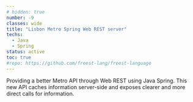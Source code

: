 ```yaml
---
# hidden: true
number: -9
classes: wide
title: "Lisbon Metro Spring Web REST server"
techs:
  - Java
  - Spring
status: active
toc: true
#repo: https://github.com/freest-lang/freest-language
---
```


Providing a better Metro API through Web REST using Java Spring. This new API caches information 
    server-side and exposes clearer and more direct calls for information.